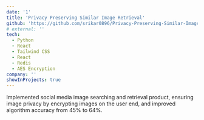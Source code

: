 ```yaml
---
date: '1'
title: 'Privacy Preserving Similar Image Retrieval'
github: 'https://github.com/srikar0896/Privacy-Preserving-Similar-Image-Search'
# external: ''
tech:
  - Python
  - React
  - Tailwind CSS
  - React
  - Redis
  - AES Encryption
company: ''
showInProjects: true
---
```


Implemented social media image searching and retrieval product, ensuring image privacy by encrypting images on the user end, and improved algorithm accuracy from 45% to 64%.
